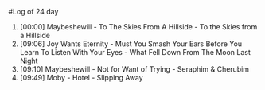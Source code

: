 #Log of 24 day

1. [00:00] Maybeshewill - To The Skies From A Hillside - To the Skies from a Hillside
1. [09:06] Joy Wants Eternity - Must You Smash Your Ears Before You Learn To Listen With Your Eyes - What Fell Down From The Moon Last Night
1. [09:10] Maybeshewill - Not for Want of Trying - Seraphim & Cherubim
1. [09:49] Moby - Hotel - Slipping Away
